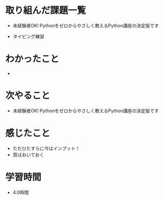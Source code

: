 # 取り組んだ課題一覧

- 未経験者OK! Pythonをゼロからやさしく教えるPython講座の決定版です

- タイピング練習

# わかったこと

- 

# 次やること

- 未経験者OK! Pythonをゼロからやさしく教えるPython講座の決定版です

# 感じたこと

- ただひたすらに今はインプット！
- 質はおいておく

# 学習時間

- 4.0時間